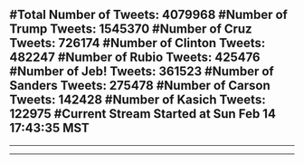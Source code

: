#Total Number of Tweets: 4079968 
#Number of Trump Tweets: 1545370
#Number of Cruz Tweets: 726174
#Number of Clinton Tweets: 482247
#Number of Rubio Tweets: 425476
#Number of Jeb! Tweets: 361523
#Number of Sanders Tweets: 275478
#Number of Carson Tweets: 142428
#Number of Kasich Tweets: 122975
#Current Stream Started at Sun Feb 14 17:43:35 MST
---
---
---
